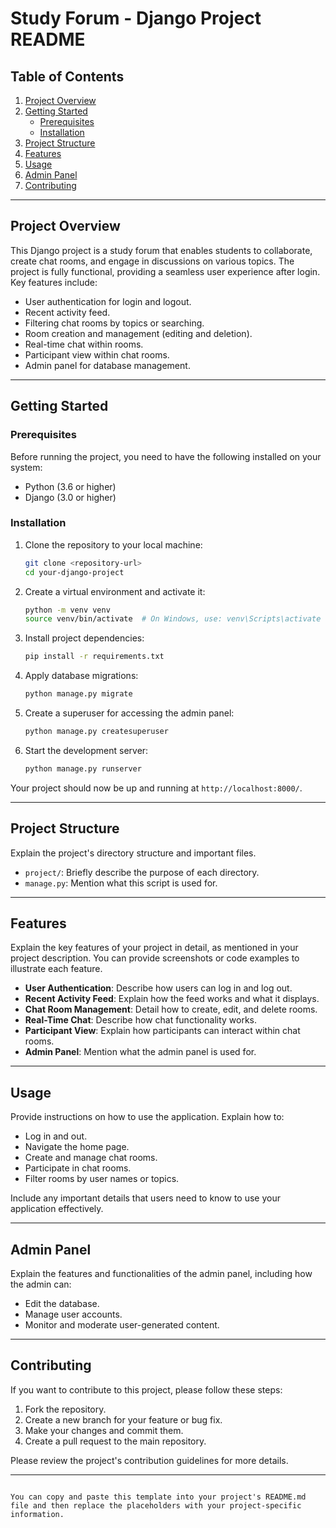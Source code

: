 # Study Forum - Django Project README

## Table of Contents
1. [Project Overview](#project-overview)
2. [Getting Started](#getting-started)
   - [Prerequisites](#prerequisites)
   - [Installation](#installation)
3. [Project Structure](#project-structure)
4. [Features](#features)
5. [Usage](#usage)
6. [Admin Panel](#admin-panel)
7. [Contributing](#contributing)

---

## Project Overview

This Django project is a study forum that enables students to collaborate, create chat rooms, and engage in discussions on various topics. The project is fully functional, providing a seamless user experience after login. Key features include:

- User authentication for login and logout.
- Recent activity feed.
- Filtering chat rooms by topics or searching.
- Room creation and management (editing and deletion).
- Real-time chat within rooms.
- Participant view within chat rooms.
- Admin panel for database management.

---

## Getting Started

### Prerequisites

Before running the project, you need to have the following installed on your system:

- Python (3.6 or higher)
- Django (3.0 or higher)

### Installation

1. Clone the repository to your local machine:

   ```bash
   git clone <repository-url>
   cd your-django-project
   ```

2. Create a virtual environment and activate it:

   ```bash
   python -m venv venv
   source venv/bin/activate  # On Windows, use: venv\Scripts\activate
   ```

3. Install project dependencies:

   ```bash
   pip install -r requirements.txt
   ```

4. Apply database migrations:

   ```bash
   python manage.py migrate
   ```

5. Create a superuser for accessing the admin panel:

   ```bash
   python manage.py createsuperuser
   ```

6. Start the development server:

   ```bash
   python manage.py runserver
   ```

Your project should now be up and running at `http://localhost:8000/`.

---

## Project Structure

Explain the project's directory structure and important files.

- `project/`: Briefly describe the purpose of each directory.
- `manage.py`: Mention what this script is used for.

---

## Features

Explain the key features of your project in detail, as mentioned in your project description. You can provide screenshots or code examples to illustrate each feature.

- **User Authentication**: Describe how users can log in and log out.
- **Recent Activity Feed**: Explain how the feed works and what it displays.
- **Chat Room Management**: Detail how to create, edit, and delete rooms.
- **Real-Time Chat**: Describe how chat functionality works.
- **Participant View**: Explain how participants can interact within chat rooms.
- **Admin Panel**: Mention what the admin panel is used for.

---

## Usage

Provide instructions on how to use the application. Explain how to:

- Log in and out.
- Navigate the home page.
- Create and manage chat rooms.
- Participate in chat rooms.
- Filter rooms by user names or topics.

Include any important details that users need to know to use your application effectively.

---

## Admin Panel

Explain the features and functionalities of the admin panel, including how the admin can:

- Edit the database.
- Manage user accounts.
- Monitor and moderate user-generated content.

---

## Contributing

If you want to contribute to this project, please follow these steps:

1. Fork the repository.
2. Create a new branch for your feature or bug fix.
3. Make your changes and commit them.
4. Create a pull request to the main repository.

Please review the project's contribution guidelines for more details.

---
```

You can copy and paste this template into your project's README.md file and then replace the placeholders with your project-specific information.
